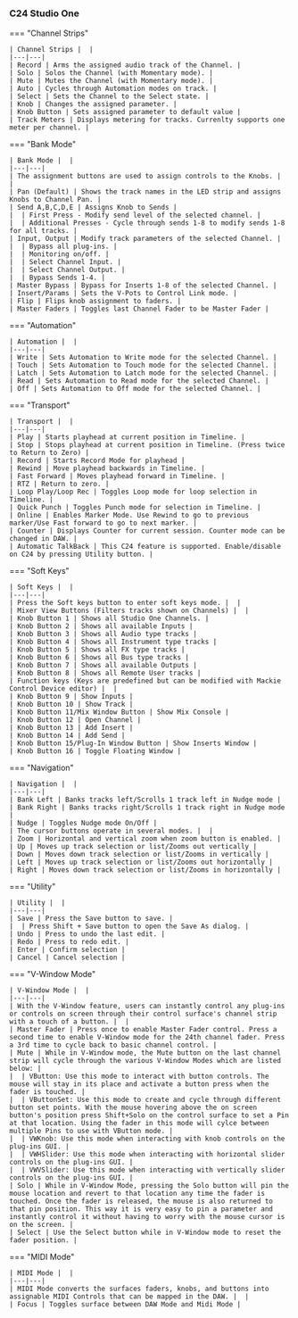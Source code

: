 #

### C24 Studio One

=== "Channel Strips"

    | Channel Strips |  |
    |---|---|
    | Record | Arms the assigned audio track of the Channel. |
    | Solo | Solos the Channel (with Momentary mode). |
    | Mute | Mutes the Channel (with Momentary mode). |
    | Auto | Cycles through Automation modes on track. |
    | Select | Sets the Channel to the Select state. |
    | Knob | Changes the assigned parameter. |
    | Knob Button | Sets assigned parameter to default value |
    | Track Meters | Displays metering for tracks. Currenlty supports one meter per channel. |

=== "Bank Mode"

    | Bank Mode |  |
    |---|---|
    | The assignment buttons are used to assign controls to the Knobs. |  |
    | Pan (Default) | Shows the track names in the LED strip and assigns Knobs to Channel Pan. |
    | Send A,B,C,D,E | Assigns Knob to Sends |
    |  | First Press - Modify send level of the selected channel. |
    |  | Additional Presses - Cycle through sends 1-8 to modify sends 1-8 for all tracks. |
    | Input, Output | Modify track parameters of the selected Channel. |
    |  | Bypass all plug-ins. |
    |  | Monitoring on/off. |
    |  | Select Channel Input. |
    |  | Select Channel Output. |
    |  | Bypass Sends 1-4. |
    | Master Bypass | Bypass for Inserts 1-8 of the selected Channel. |
    | Insert/Params | Sets the V-Pots to Control Link mode. |
    | Flip | Flips knob assignment to faders. |
    | Master Faders | Toggles last Channel Fader to be Master Fader |

=== "Automation"

    | Automation |  |
    |---|---|
    | Write | Sets Automation to Write mode for the selected Channel. |
    | Touch | Sets Automation to Touch mode for the selected Channel. |
    | Latch | Sets Automation to Latch mode for the selected Channel. |
    | Read | Sets Automation to Read mode for the selected Channel. |
    | Off | Sets Automation to Off mode for the selected Channel. |

=== "Transport"

    | Transport |  |
    |---|---|
    | Play | Starts playhead at current position in Timeline. |
    | Stop | Stops playhead at current position in Timeline. (Press twice to Return to Zero) |
    | Record | Starts Record Mode for playhead |
    | Rewind | Move playhead backwards in Timeline. |
    | Fast Forward | Moves playhead forward in Timeline. |
    | RTZ | Return to zero. |
    | Loop Play/Loop Rec | Toggles Loop mode for loop selection in Timeline. |
    | Quick Punch | Toggles Punch mode for selection in Timeline. |
    | Online | Enables Marker Mode. Use Rewind to go to previous marker/Use Fast forward to go to next marker. |
    | Counter | Displays Counter for current session. Counter mode can be changed in DAW. |
    | Automatic TalkBack | This C24 feature is supported. Enable/disable on C24 by pressing Utility button. |

=== "Soft Keys"

    | Soft Keys |  |
    |---|---|
    | Press the Soft keys button to enter soft keys mode. |  |
    | Mixer View Buttons (Filters tracks shown on Channels) |  |
    | Knob Button 1 | Shows all Studio One Channels. |
    | Knob Button 2 | Shows all available Inputs |
    | Knob Button 3 | Shows all Audio type tracks |
    | Knob Button 4 | Shows all Instrument type tracks |
    | Knob Button 5 | Shows all FX type tracks |
    | Knob Button 6 | Shows all Bus type tracks |
    | Knob Button 7 | Shows all available Outputs |
    | Knob Button 8 | Shows all Remote User tracks |
    | Function keys (Keys are predefined but can be modified with Mackie Control Device editor) |  |
    | Knob Button 9 | Show Inputs |
    | Knob Button 10 | Show Track |
    | Knob Button 11/Mix Window Button | Show Mix Console |
    | Knob Button 12 | Open Channel |
    | Knob Button 13 | Add Insert |
    | Knob Button 14 | Add Send |
    | Knob Button 15/Plug-In Window Button | Show Inserts Window |
    | Knob Button 16 | Toggle Floating Window |

=== "Navigation"

    | Navigation |  |
    |---|---|
    | Bank Left | Banks tracks left/Scrolls 1 track left in Nudge mode |
    | Bank Right | Banks tracks right/Scrolls 1 track right in Nudge mode |
    | Nudge | Toggles Nudge mode On/Off |
    | The cursor buttons operate in several modes. |  |
    | Zoom | Horizontal and vertical zoom when zoom button is enabled. |
    | Up | Moves up track selection or list/Zooms out vertically |
    | Down | Moves down track selection or list/Zooms in vertically |
    | Left | Moves up track selection or list/Zooms out horizontally |
    | Right | Moves down track selection or list/Zooms in horizontally |

=== "Utility"

    | Utility |  |
    |---|---|
    | Save | Press the Save button to save. |
    |  | Press Shift + Save button to open the Save As dialog. |
    | Undo | Press to undo the last edit. |
    | Redo | Press to redo edit. |
    | Enter | Confirm selection |
    | Cancel | Cancel selection |

=== "V-Window Mode"

    | V-Window Mode |  |
    |---|---|
    | With the V-Window feature, users can instantly control any plug-ins or controls on screen through their control surface's channel strip with a touch of a button. |  |
    | Master Fader | Press once to enable Master Fader control. Press a second time to enable V-Window mode for the 24th channel fader. Press a 3rd time to cycle back to basic channel control. |
    | Mute | While in V-Window mode, the Mute button on the last channel strip will cycle through the various V-Window Modes which are listed below: |
    |  | VButton: Use this mode to interact with button controls. The mouse will stay in its place and activate a button press when the fader is touched. |
    |  | VButtonSet: Use this mode to create and cycle through different button set points. With the mouse hovering above the on screen button's position press Shift+Solo on the control surface to set a Pin at that location. Using the fader in this mode will cylce between multiple Pins to use with VButton mode. |
    |  | VWKnob: Use this mode when interacting with knob controls on the plug-ins GUI. |
    |  | VWHSlider: Use this mode when interacting with horizontal slider controls on the plug-ins GUI. |
    |  | VWVSlider: Use this mode when interacting with vertically slider controls on the plug-ins GUI. |
    | Solo | While in V-Window Mode, pressing the Solo button will pin the mouse location and revert to that location any time the fader is touched. Once the fader is released, the mouse is also returned to that pin position. This way it is very easy to pin a parameter and instantly control it without having to worry with the mouse cursor is on the screen. |
    | Select | Use the Select button while in V-Window mode to reset the fader position. |

=== "MIDI Mode"

    | MIDI Mode |  |
    |---|---|
    | MIDI Mode converts the surfaces faders, knobs, and buttons into assignable MIDI Controls that can be mapped in the DAW. |  |
    | Focus | Toggles surface between DAW Mode and Midi Mode |